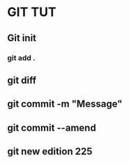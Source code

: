  # GIT TUT

 ## Git init
 ### git add . 
 ## git diff
 ## git commit -m "Message"
 ## git commit --amend

 ## git new edition 225